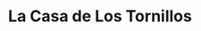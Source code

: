 ---
title: "La Casa de Los Tornillos"
url: /san-pedro-sula/la-casa-de-los-tornillos/
shop: Eisenwaren
---